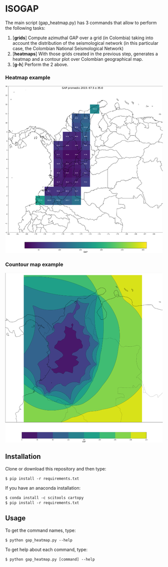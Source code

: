 # ISOGAP

The main script (gap_heatmap.py) has 3 commands that allow to perform the following tasks:
1. [**grids**] Compute azimuthal GAP over a grid (in Colombia) taking into account the distribution of the seismological network (in this particular case, the Colombian National Seismological Network)
2. [**heatmaps**] With those grids created in the previous step, generates a heatmap and a contour plot over Colombian geographical map.
3. [**g-h**] Perform the 2 above.

### Heatmap example
![heatmap](output_maps/big/heatmaps/heatmap_2015.png)

### Countour map example
![contour](output_maps/contours/contour_2015.png)

## Installation
Clone or download this repository and then type:

```
$ pip install -r requirements.txt
```

If you have an anaconda installation:

```
$ conda install -c scitools cartopy
$ pip install -r requirements.txt
```

## Usage

To get the command names, type:
```
$ python gap_heatmap.py --help
```

To get help about each command, type:
```
$ python gap_heatmap.py [command] --help
```
